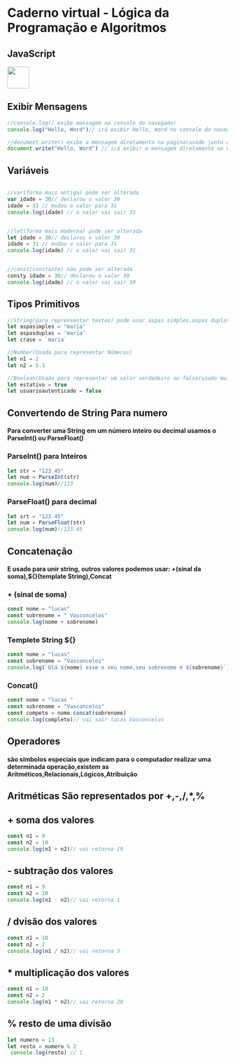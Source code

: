 # Caderno virtual - Lógica da Programação e Algoritmos




## JavaScript
<img src="https://upload.wikimedia.org/wikipedia/commons/thumb/9/99/Unofficial_JavaScript_logo_2.svg/1200px-Unofficial_JavaScript_logo_2.svg.png" height="50" width="50">


## Exibir Mensagens
```js
//console.log() exibe mensagem no console do navegador
console.log("Hello, Word")// irá exibir Hello, Word no console do navegador
```
```js
//document.write() exibe a mensagem diretamenta na página(usado junto com html)
document.write("Hello, Word") // irá exibir e mensagem diretamente no navegador)
```
## Variáveis
```js

//var(forma mais antiga) pode ser alterada
var idade = 30// declarou o valor 30
idade = 31 // mudou o valor para 31
console.log(idade) // o valor vai sair 31
```
```js

//let(forma mais moderna) pode ser alterada
let idade = 30// declarou o valor 30
idade = 31 // mudou o valor para 31
console.log(idade) // o valor vai sair 31
```
```js

//const(constante) não pode ser alterada
consty idade = 30// declarou o valor 30
console.log(idade) // o valor vai sair 30
```
## Tipos Primitivos
```js
//String(para reprensentar textos) pode usar aspas simples,aspas duplas,crase
let aspasimples = "maria"
let aspasduplas = 'maria'
let crase = `maria`
```
```js
//Number(Usada para representar Números)
let n1 = 2
let n2 = 5.3
```
```js
//Boolean(Usado para representar um valor verdadeiro ou falso(usado muito em condições ou em loops)
let estativo = true
let usuarioautenticado = false
```
## Convertendo de String Para numero
#### Para converter uma String em um número inteiro ou decimal usamos o ParseInt() ou ParseFloat()

### ParseInt() para Inteiros
```js
let str = "123.45"
let num = ParseInt(str)
console.log(num)//123
```
### ParseFloat() para decimal
```js
let srt = "123.45"
let num = ParseFloat(str)
console.log(num)//123.45
```
## Concatenação
#### E usado para unir string, outros valores podemos usar: +(sinal da soma),${}(template String),Concat

### + (sinal de soma)
```js
const nome = "lucas"
const sobrenome = " Vasconcelos"
console.log(nome + sobrenome)
```
### Templete String ${}
```js
const nome = "lucas"
const sobrenome = "Vasconcelos"
console,log(`Olá ${nome} esse e seu nome,seu sobrenome e ${sobrenome}`) // usamos a crase no Templete String
```
### Concat()
```js
const nome = "lucas "
const sobrenome = "Vasconcelos"
const competo = nome.concat(sobrenome)
console.log(completo)// vai sair lucas Vasconcelos
```
## Operadores
#### são símbolos especiais que indicam para o computador realizar uma determinada operação,existem as Aritméticos,Relacionais,Lógicos,Atribuição
## Aritméticas  São representados por +,-,/,*,%
## + soma dos valores
```js
const n1 = 9
const n2 = 10
console.log(n1 + n2)// vai retorna 19
```
## - subtração dos valores
```js
const n1 = 9
const n2 = 10
console.log(n1 - n2)// vai retorna 1
```
## / dvisão dos valores
```js
const n1 = 10
const n2 = 2
console.log(n1 / n2)// vai retorna 5
```
## * multiplicação dos valores
```js
const n1 = 10
const n2 = 2
console.log(n1 * n2)// vai retorna 20
```

## % resto de uma divisão
```js
let numero = 13
let resto = numero % 2
 console.log(resto) // 1
```




